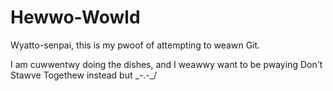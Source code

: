# Hewwo-Wowld
Wyatto-senpai, this is my pwoof of attempting to weawn Git.

I am cuwwentwy doing the dishes, and I weawwy want to be pwaying Don't Stawve Togethew instead but \_-.-_/
